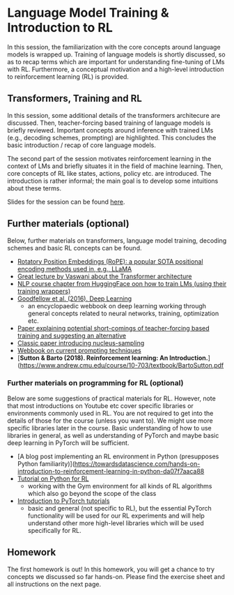 # Language Model Training & Introduction to RL

In this session, the familiarization with the core concepts around language models is wrapped up. Training of language models is shortly discussed, so as to recap terms which are important for understanding fine-tuning of LMs with RL.
Furthermore, a conceptual motivation and a high-level introduction to reinforcement learning (RL) is provided.

## Transformers, Training and RL

In this session, some additional details of the transformers architecure are discussed. Then, teacher-forcing based training of language models is briefly reviewed. Important concepts around inference with trained LMs (e.g., decoding schemes, prompting) are highlighted. This concludes the basic introduction / recap of core language models.

The second part of the session motivates reinforcement learning in the context of LMs and briefly situates it in the field of machine learning. Then, core concepts of RL like states, actions, policy etc. are introduced. The introduction is rather informal; the main goal is to develop some intuitions about these terms.

Slides for the session can be found [here](<https://polina-tsvilodub.github.io/RL4-language-model-training/02a-LLMs-training-RL.pdf>).

## Further materials (optional)

Below, further materials on transformers, language model training, decoding schemes and basic RL concepts can be found.

* [Rotatory Position Embeddings (RoPE): a popular SOTA positional encoding methods used in, e.g., LLaMA](https://arxiv.org/pdf/2104.09864.pdf)
* [Great lecture by Vaswani about the Transformer architecture](https://www.youtube.com/watch?v=5vcj8kSwBCY)
* [NLP course chapter from HuggingFace oon how to train LMs (using their training wrappers)](https://huggingface.co/learn/nlp-course/chapter7/6#training-a-causal-language-model-from-scratch)
* [Goodfellow et al. (2016). Deep Learning](https://www.deeplearningbook.org/)
  * an encyclopaedic webbook on deep learning working through general concepts related to neural networks, training, optimization etc.
* [Paper explaining potential short-comings of teacher-forcing based training and suggesting an alternative](https://proceedings.neurips.cc/paper_files/paper/2016/file/16026d60ff9b54410b3435b403afd226-Paper.pdf)
* [Classic paper introducing nucleus-sampling](https://arxiv.org/pdf/1904.09751.pdf)
* [Webbook on current prompting techniques](https://www.promptingguide.ai/)
* [**Sutton & Barto (2018). Reinforcement learning: An Introduction.**](https://www.andrew.cmu.edu/course/10-703/textbook/BartoSutton.pdf

### Further materials on programming for RL (optional)

Below are some suggestions of practical materials for RL. However, note that most introductions on Youtube etc cover specific libraries or environments commonly used in RL. You are not required to get into the details of those for the course (unless you want to). We might use more specific libraries later in the course. Basic understanding of how to use libraries in general, as well as understanding of PyTorch and maybe basic deep learning in PyTorch will be sufficient.

* [A blog post implementing an RL environment in Python (presupposes Python familiarity)](https://towardsdatascience.com/hands-on-introduction-to-reinforcement-learning-in-python-da07f7aaca88
* [Tutorial on Python for RL](https://pythonprogramming.net/q-learning-reinforcement-learning-python-tutorial/) 
  * working with the Gym environment for all kinds of RL algorithms which also go beyond the scope of the class
* [Introduction to PyTorch tutorials](https://www.youtube.com/watch?v=EMXfZB8FVUA&list=PLqnslRFeH2UrcDBWF5mfPGpqQDSta6VK4)
  * basic and general (not specific to RL), but the essential PyTorch functionality will be used for our RL experiments and will help understand other more high-level libraries which will be used specifically for RL.

## Homework

The first homework is out! In this homework, you will get a chance to try concepts we discussed so far hands-on. Please find the exercise sheet and all instructions on the next page.